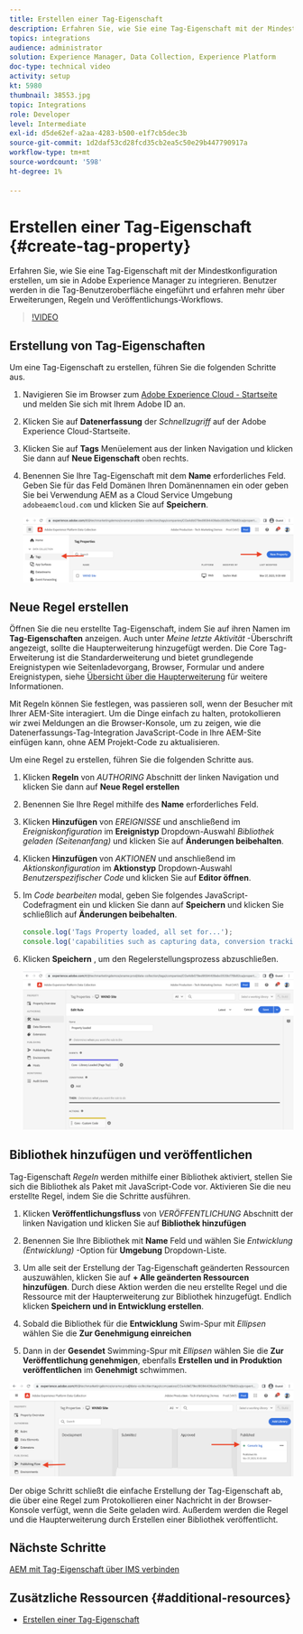 ```yaml
---
title: Erstellen einer Tag-Eigenschaft
description: Erfahren Sie, wie Sie eine Tag-Eigenschaft mit der Mindestkonfiguration erstellen, die in AEM integriert werden kann. Benutzer werden in die Tag-Benutzeroberfläche eingeführt und erfahren mehr über Erweiterungen, Regeln und Veröffentlichungs-Workflows.
topics: integrations
audience: administrator
solution: Experience Manager, Data Collection, Experience Platform
doc-type: technical video
activity: setup
kt: 5980
thumbnail: 38553.jpg
topic: Integrations
role: Developer
level: Intermediate
exl-id: d5de62ef-a2aa-4283-b500-e1f7cb5dec3b
source-git-commit: 1d2daf53cd28fcd35cb2ea5c50e29b447790917a
workflow-type: tm+mt
source-wordcount: '598'
ht-degree: 1%

---
```


# Erstellen einer Tag-Eigenschaft {#create-tag-property}

Erfahren Sie, wie Sie eine Tag-Eigenschaft mit der Mindestkonfiguration erstellen, um sie in Adobe Experience Manager zu integrieren. Benutzer werden in die Tag-Benutzeroberfläche eingeführt und erfahren mehr über Erweiterungen, Regeln und Veröffentlichungs-Workflows.

>[!VIDEO](https://video.tv.adobe.com/v/38553?quality=12&learn=on)

## Erstellung von Tag-Eigenschaften

Um eine Tag-Eigenschaft zu erstellen, führen Sie die folgenden Schritte aus.

1. Navigieren Sie im Browser zum [Adobe Experience Cloud - Startseite](https://experience.adobe.com/) und melden Sie sich mit Ihrem Adobe ID an.

1. Klicken Sie auf **Datenerfassung** der _Schnellzugriff_ auf der Adobe Experience Cloud-Startseite.

1. Klicken Sie auf **Tags** Menüelement aus der linken Navigation und klicken Sie dann auf **Neue Eigenschaft** oben rechts.

1. Benennen Sie Ihre Tag-Eigenschaft mit dem **Name** erforderliches Feld. Geben Sie für das Feld Domänen Ihren Domänennamen ein oder geben Sie bei Verwendung AEM as a Cloud Service Umgebung `adobeaemcloud.com` und klicken Sie auf **Speichern**.

   ![Tag-Eigenschaften](assets/tag-properties.png)

## Neue Regel erstellen

Öffnen Sie die neu erstellte Tag-Eigenschaft, indem Sie auf ihren Namen im **Tag-Eigenschaften** anzeigen. Auch unter _Meine letzte Aktivität_ -Überschrift angezeigt, sollte die Haupterweiterung hinzugefügt werden. Die Core Tag-Erweiterung ist die Standarderweiterung und bietet grundlegende Ereignistypen wie Seitenladevorgang, Browser, Formular und andere Ereignistypen, siehe [Übersicht über die Haupterweiterung](https://experienceleague.adobe.com/docs/experience-platform/tags/extensions/client/core/overview.html) für weitere Informationen.

Mit Regeln können Sie festlegen, was passieren soll, wenn der Besucher mit Ihrer AEM-Site interagiert. Um die Dinge einfach zu halten, protokollieren wir zwei Meldungen an die Browser-Konsole, um zu zeigen, wie die Datenerfassungs-Tag-Integration JavaScript-Code in Ihre AEM-Site einfügen kann, ohne AEM Projekt-Code zu aktualisieren.

Um eine Regel zu erstellen, führen Sie die folgenden Schritte aus.

1. Klicken **Regeln** von _AUTHORING_ Abschnitt der linken Navigation und klicken Sie dann auf **Neue Regel erstellen**

1. Benennen Sie Ihre Regel mithilfe des **Name** erforderliches Feld.

1. Klicken **Hinzufügen** von _EREIGNISSE_ und anschließend im _Ereigniskonfiguration_ im **Ereignistyp** Dropdown-Auswahl _Bibliothek geladen (Seitenanfang)_ und klicken Sie auf **Änderungen beibehalten**.

1. Klicken **Hinzufügen** von _AKTIONEN_ und anschließend im _Aktionskonfiguration_ im **Aktionstyp** Dropdown-Auswahl _Benutzerspezifischer Code_ und klicken Sie auf **Editor öffnen**.

1. Im _Code bearbeiten_ modal, geben Sie folgendes JavaScript-Codefragment ein und klicken Sie dann auf **Speichern** und klicken Sie schließlich auf **Änderungen beibehalten**.

   ```javascript
   console.log('Tags Property loaded, all set for...');
   console.log('capabilities such as capturing data, conversion tracking and delivering unique and personalized experiences');
   ```

1. Klicken **Speichern** , um den Regelerstellungsprozess abzuschließen.

   ![Neue Regel](assets/new-rule.png)

## Bibliothek hinzufügen und veröffentlichen

Tag-Eigenschaft _Regeln_ werden mithilfe einer Bibliothek aktiviert, stellen Sie sich die Bibliothek als Paket mit JavaScript-Code vor. Aktivieren Sie die neu erstellte Regel, indem Sie die Schritte ausführen.

1. Klicken **Veröffentlichungsfluss** von _VERÖFFENTLICHUNG_ Abschnitt der linken Navigation und klicken Sie auf **Bibliothek hinzufügen**

1. Benennen Sie Ihre Bibliothek mit **Name** Feld und wählen Sie _Entwicklung (Entwicklung)_ -Option für **Umgebung** Dropdown-Liste.

1. Um alle seit der Erstellung der Tag-Eigenschaft geänderten Ressourcen auszuwählen, klicken Sie auf **+ Alle geänderten Ressourcen hinzufügen**. Durch diese Aktion werden die neu erstellte Regel und die Ressource mit der Haupterweiterung zur Bibliothek hinzugefügt. Endlich klicken **Speichern und in Entwicklung erstellen**.

1. Sobald die Bibliothek für die **Entwicklung** Swim-Spur mit _Ellipsen_ wählen Sie die **Zur Genehmigung einreichen**

1. Dann in der **Gesendet** Swimming-Spur mit _Ellipsen_ wählen Sie die **Zur Veröffentlichung genehmigen**, ebenfalls **Erstellen und in Produktion veröffentlichen** im **Genehmigt** schwimmen.

![Veröffentlichte Bibliothek](assets/published-library.png)


Der obige Schritt schließt die einfache Erstellung der Tag-Eigenschaft ab, die über eine Regel zum Protokollieren einer Nachricht in der Browser-Konsole verfügt, wenn die Seite geladen wird. Außerdem werden die Regel und die Haupterweiterung durch Erstellen einer Bibliothek veröffentlicht.

## Nächste Schritte

[AEM mit Tag-Eigenschaft über IMS verbinden](connect-aem-tag-property-using-ims.md)


## Zusätzliche Ressourcen {#additional-resources}

* [Erstellen einer Tag-Eigenschaft](https://experienceleague.adobe.com/docs/platform-learn/implement-in-websites/configure-tags/create-a-property.html)
